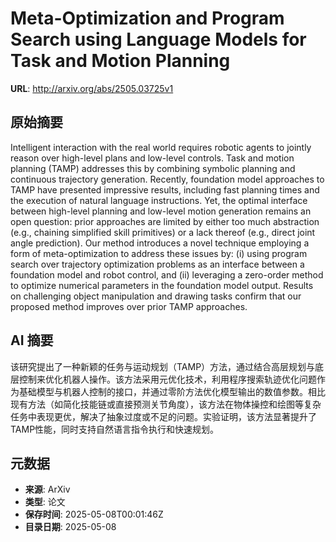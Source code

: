 # Meta-Optimization and Program Search using Language Models for Task and Motion Planning

**URL**: http://arxiv.org/abs/2505.03725v1

## 原始摘要

Intelligent interaction with the real world requires robotic agents to
jointly reason over high-level plans and low-level controls. Task and motion
planning (TAMP) addresses this by combining symbolic planning and continuous
trajectory generation. Recently, foundation model approaches to TAMP have
presented impressive results, including fast planning times and the execution
of natural language instructions. Yet, the optimal interface between high-level
planning and low-level motion generation remains an open question: prior
approaches are limited by either too much abstraction (e.g., chaining
simplified skill primitives) or a lack thereof (e.g., direct joint angle
prediction). Our method introduces a novel technique employing a form of
meta-optimization to address these issues by: (i) using program search over
trajectory optimization problems as an interface between a foundation model and
robot control, and (ii) leveraging a zero-order method to optimize numerical
parameters in the foundation model output. Results on challenging object
manipulation and drawing tasks confirm that our proposed method improves over
prior TAMP approaches.


## AI 摘要

该研究提出了一种新颖的任务与运动规划（TAMP）方法，通过结合高层规划与底层控制来优化机器人操作。该方法采用元优化技术，利用程序搜索轨迹优化问题作为基础模型与机器人控制的接口，并通过零阶方法优化模型输出的数值参数。相比现有方法（如简化技能链或直接预测关节角度），该方法在物体操控和绘图等复杂任务中表现更优，解决了抽象过度或不足的问题。实验证明，该方法显著提升了TAMP性能，同时支持自然语言指令执行和快速规划。

## 元数据

- **来源**: ArXiv
- **类型**: 论文
- **保存时间**: 2025-05-08T00:01:46Z
- **目录日期**: 2025-05-08

